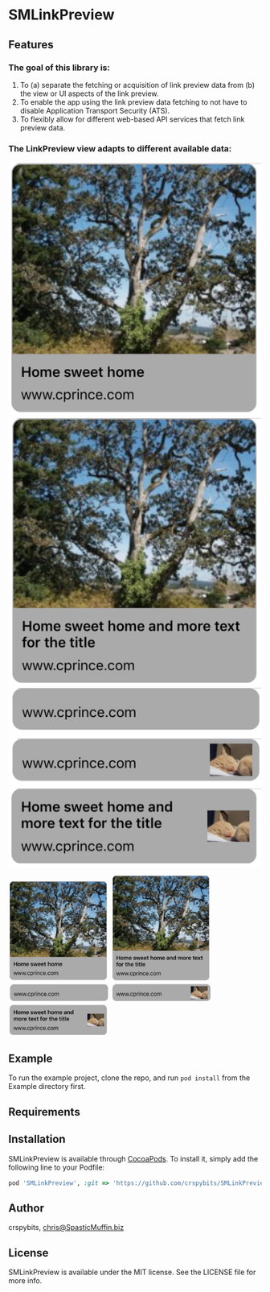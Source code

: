# SMLinkPreview

## Features

### The goal of this library is:
1. To (a) separate the fetching or acquisition of link preview data from (b) the view or UI aspects of the link preview.
2. To enable the app using the link preview data fetching to not have to disable Application Transport Security (ATS).
3. To flexibly allow for different web-based API services that fetch link preview data.

### The LinkPreview view adapts to different available data:

![LargeImage OneLineTitle](Docs/Images/LargeImage-OneLineTitle.png "LargeImage OneLineTitle") 
![LargeImage TwoLineTitle](Docs/Images/LargeImage-TwoLineTitle.png "LargeImage TwoLineTitle")
![Only URL](Docs/Images/OnlyURL.png "Only URL")
![Icon and URL](Docs/Images/Icon.png "Icon and URL")
![Icon TwoLineTitle](Docs/Images/Icon-TwoLineTitle.png "Icon TwoLineTitle")

<p float="left">
    <img src="Docs/Images/LargeImage-OneLineTitle.png" width="200" title="LargeImage OneLineTitle" />
    <img src="Docs/Images/LargeImage-TwoLineTitle.png" width="200" /> 
    <img src="Docs/Images/OnlyURL.png" width="200" />
    <img src="Docs/Images/Icon.png" width="200" />
    <img src="Docs/Images/Icon-TwoLineTitle.png" width="200" />
</p>


## Example

To run the example project, clone the repo, and run `pod install` from the Example directory first.

## Requirements

## Installation

SMLinkPreview is available through [CocoaPods](https://cocoapods.org). To install
it, simply add the following line to your Podfile:

```ruby
pod 'SMLinkPreview', :git => 'https://github.com/crspybits/SMLinkPreview.git'
```

## Author

crspybits, chris@SpasticMuffin.biz

## License

SMLinkPreview is available under the MIT license. See the LICENSE file for more info.
